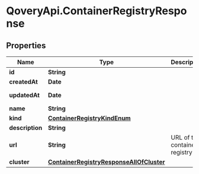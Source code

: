 # QoveryApi.ContainerRegistryResponse

## Properties

Name | Type | Description | Notes
------------ | ------------- | ------------- | -------------
**id** | **String** |  | [readonly] 
**createdAt** | **Date** |  | [readonly] 
**updatedAt** | **Date** |  | [optional] [readonly] 
**name** | **String** |  | [optional] 
**kind** | [**ContainerRegistryKindEnum**](ContainerRegistryKindEnum.md) |  | [optional] 
**description** | **String** |  | [optional] 
**url** | **String** | URL of the container registry | [optional] 
**cluster** | [**ContainerRegistryResponseAllOfCluster**](ContainerRegistryResponseAllOfCluster.md) |  | [optional] 


